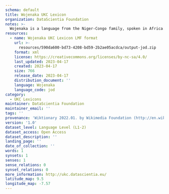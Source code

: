 ```yaml
---
schema: default
title: Wojenaka UKC Lexicon
organization: DataScientia Foundation
notes: >-
  Wojenaka is a language from the Niger-Congo family, spoken in Africa. The UKC Lexicon of Wojenaka is represented as a lexico-semantic network. It consists of words, word senses, synsets, as well as sense-level and synset-level relationships.
resources:
  - name: Wojenaka UKC Lexicon LMF format
    url: >-
      resources/590da600-bd73-4208-bd59-2b2ae05acdca/output-jod.zip
    format: xml
    license: https://creativecommons.org/licenses/by-nc-sa/4.0/
    last_updated: 2023-04-17
    created: 2023-04-17
    size: 766
    release_date: 2023-04-17
    distribution_document: ''
    language: Wojenaka
    language_code: jod
category:
  - UKC Lexicons
maintainer: DataScientia Foundation
maintainer_email: ''
tags: ''
provenance: 'Wiktionary 2022.01. by Wikimedia Foundation (http://en.wiktionary.org); Princeton WordNet 2.1 by Princeton University (https://wordnet.princeton.edu)'
version: '1.0'
dataset_level: Language Level (L1-2)
dataset_access: Open Access
dataset_description: ''
landing_page: ''
date_of_collection: ''
words: 1
synsets: 1
senses: 1
sense_relations: 0
synset_relations: 0
more_information: http://ukc.datascientia.eu/
latitude_map: 9.5
longitude_map: -7.57
---
```

